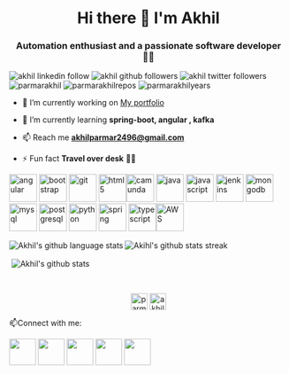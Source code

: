 <!--
**parmarakhil/parmarakhil** is a ✨ _special_ ✨ repository because its `README.md` (this file) appears on your GitHub profile.

Here are some ideas to get you started:

- 🔭 I’m currently working on ...
- 🌱 I’m currently learning ...
- 👯 I’m looking to collaborate on ...
- 🤔 I’m looking for help with ...
- 💬 Ask me about ...
- 📫 How to reach me: ...
- 😄 Pronouns: ...
- ⚡ Fun fact: ...
-->
<h1 align="center">Hi there 👋 I'm Akhil</h1>
<h3 align="center">Automation enthusiast and a passionate software developer 👨‍💻</h3>
<p align="left"> 
  <img src="https://img.shields.io/badge/LinkedIn-1.9k-blue?style=social&logo=linkedin" alt="akhil linkedin follow" />
  <img src="https://img.shields.io/github/followers/parmarakhil?style=social" alt="akhil github followers" />
    <img src="https://img.shields.io/twitter/follow/akhilparmar2496?style=social" alt="akhil twitter followers" />
  <img src="https://komarev.com/ghpvc/?username=parmarakhil&color=BEBEBE" alt="parmarakhil" />
  <img src="https://badges.pufler.dev/repos/parmarakhil?color=BEBEBE" alt="parmarakhilrepos" /> 
  <img src="https://badges.pufler.dev/years/parmarakhil?color=BEBEBE" alt="parmarakhilyears" />
</p>

- 🔭 I’m currently working on [My portfolio](https://parmarakhil.github.io/)

- 🌱 I’m currently learning **spring-boot, angular , kafka**

- 📫 Reach me **akhilparmar2496@gmail.com**

- ⚡ Fun fact **Travel over desk** 🧗‍♂️

<p align="left"><img src="https://www.vectorlogo.zone/logos/angular/angular-icon.svg" alt="angular" width="50" height="50"/> <img src="https://www.vectorlogo.zone/logos/getbootstrap/getbootstrap-icon.svg" alt="bootstrap" width="50" height="50"/> <img src="https://www.vectorlogo.zone/logos/git-scm/git-scm-icon.svg" alt="git" width="50" height="50"/>  <img src="https://www.vectorlogo.zone/logos/w3_html5/w3_html5-icon.svg" alt="html5" width="50" height="50"/><img src="https://www.vectorlogo.zone/logos/camunda/camunda-icon.svg" alt="camunda" width="50" height="50"/> <img src="https://www.vectorlogo.zone/logos/java/java-icon.svg" alt="java" width="50" height="50"/> <img src="https://www.vectorlogo.zone/logos/javascript/javascript-icon.svg" alt="javascript" width="50" height="50"/> <img src="https://www.vectorlogo.zone/logos/jenkins/jenkins-icon.svg" alt="jenkins" width="50" height="50"/> <img src="https://www.vectorlogo.zone/logos/mongodb/mongodb-icon.svg" alt="mongodb" width="50" height="50"/> <img src="https://www.vectorlogo.zone/logos/mysql/mysql-official.svg" alt="mysql" width="50" height="50"/> <img src="https://www.vectorlogo.zone/logos/postgresql/postgresql-icon.svg" alt="postgresql" width="50" height="50"/> <img src="https://www.vectorlogo.zone/logos/python/python-icon.svg" alt="python" width="50" height="50"/> <img src="https://www.vectorlogo.zone/logos/springio/springio-icon.svg" alt="spring" width="50" height="50"/> <img src="https://www.vectorlogo.zone/logos/typescriptlang/typescriptlang-icon.svg" alt="typescript" width="50" height="50"/><img src="https://www.vectorlogo.zone/logos/amazon_aws/amazon_aws-icon.svg" alt="AWS" width="50" height="50"/></p>

<p><img align="left" src="https://github-readme-stats.vercel.app/api/top-langs/?username=parmarakhil&layout=compact&hide=html&theme=vision-friendly-dark" alt="Akhil's github language stats" />
<img align="center" src="https://github-readme-streak-stats.herokuapp.com/?user=parmarakhil&theme=dark&ring=FFB19A&hide_border=true&currStreakNum=F6A085&fire=F6A085&currStreakLabel=F6A085" alt="Akihl's github stats streak" /></p>

<p>&nbsp;<img align="center" src="https://github-readme-stats.vercel.app/api?username=parmarakhil&show_icons=true&theme=vision-friendly-dark" alt="Akhil's github stats" /></p>
<p>&nbsp;</p>

<p align="center">
<a href="https://linkedin.com/in/parmarakhil" target="blank"><img align="center" src="https://cdn.jsdelivr.net/npm/simple-icons@3.0.1/icons/linkedin.svg" alt="parmarakhil" height="30" width="30" /></a>
<a href="https://stackoverflow.com/users/akhil-parmar" target="blank"><img align="center" src="https://cdn.jsdelivr.net/npm/simple-icons@3.0.1/icons/stackoverflow.svg" alt="akhil-parmar" height="30" width="30" /></a>
</p>
📫Connect with me:

[<img src="https://user-images.githubusercontent.com/39955420/147572655-e5feabb1-2a36-467c-9906-1fc66d606b41.png" height="48" width="48">](https://www.linkedin.com/in/parmarakhil/) 
[<img src="https://user-images.githubusercontent.com/39955420/147572505-a0f98499-2d13-4149-a68a-a66f7ebe0e23.png" height="48" width="48">](https://twitter.com/akhilparmar2496) 
[<img src="https://user-images.githubusercontent.com/39955420/147611479-36ad6cd0-3b53-4d46-8035-0bd940e01a57.png" height="48" width="48">](mailto:akhilparmar2496@gmail.com)
[<img src="https://user-images.githubusercontent.com/39955420/147572858-093e11d5-c974-43de-9795-f328d4cda097.png" height="48" width="48">](https://www.instagram.com/superboi_akki/)
[<img src="https://user-images.githubusercontent.com/39955420/147606108-506d542b-a344-43d3-a4a3-aadd775f5c0b.png" height="48" width="48">](https://www.polywork.com/akhilparmar)

